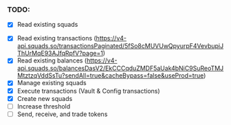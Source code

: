### TODO:

- [x] Read existing squads
<!-- - [ ] Read existing transactions (https://v4-api.squads.so/transactionV2/EodzYYSfBfxWdJsop4FB92GHuPd6GvsPf445bWxdn2tB) -->
- [x] Read existing transactions (https://v4-api.squads.so/transactionsPaginated/5fSo8cMUVUwQpyurpF4VevbupiJThUrMqE93AJfqRpfV?page=1)
- [x] Read existing balances (https://v4-api.squads.so/balancesDasV2/EkCCCqduZMDF5aUak4bNiC9SuReoTMJMtztzqVddSsTu?sendAll=true&cacheBypass=false&useProd=true)
- [x] Manage existing squads
- [x] Execute transactions (Vault & Config transactions)
- [x] Create new squads
- [ ] Increase threshold
- [ ] Send, receive, and trade tokens
